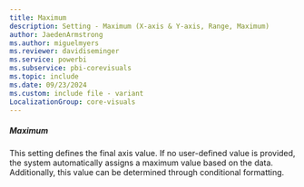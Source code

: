 ```yaml
---
title: Maximum
description: Setting - Maximum (X-axis & Y-axis, Range, Maximum)
author: JaedenArmstrong
ms.author: miguelmyers
ms.reviewer: davidiseminger
ms.service: powerbi
ms.subservice: pbi-corevisuals
ms.topic: include
ms.date: 09/23/2024
ms.custom: include file - variant
LocalizationGroup: core-visuals
---
```

##### Maximum

This setting defines the final axis value. If no user-defined value is provided, the system automatically assigns a maximum value based on the data. Additionally, this value can be determined through conditional formatting.
